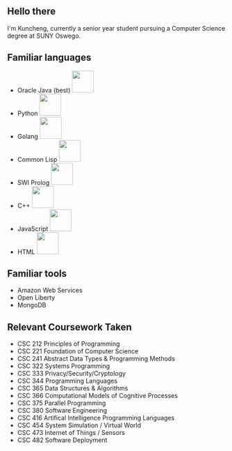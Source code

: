 ## Hello there
I'm Kuncheng, currently a senior year student pursuing a Computer Science degree at SUNY Oswego.

## Familiar languages
- Oracle Java (best) <img src="https://user-images.githubusercontent.com/118231381/202056225-9f896d5d-da25-4dc2-ba38-8e917672d74b.png" height=50>
- Python <img src="https://user-images.githubusercontent.com/118231381/202056296-a45a4a9f-e3d0-4154-bbdc-8ebe778f020b.png" height=50>
- Golang <img src="https://user-images.githubusercontent.com/118231381/202056317-8f78c34d-16ef-4cce-b8ee-d6e014ddf2b7.png" height=50>
- Common Lisp <img src="https://user-images.githubusercontent.com/118231381/202056529-f14531b7-e9f5-4dda-8ea0-a7e28126ba87.jpg" height=50>
- SWI Prolog <img src="https://user-images.githubusercontent.com/118231381/202056575-4d804ee4-969d-472d-ba15-431fa22955f7.png" height=50>
- C++ <img src="https://user-images.githubusercontent.com/118231381/202056618-3a9069a2-b1a6-4ec8-939b-fe22dd10283d.png" height=50>
- JavaScript <img src="https://user-images.githubusercontent.com/118231381/202056635-2559e472-abfa-4ed3-a076-a1c4f63fee3f.png" height=50>
- HTML <img src="https://user-images.githubusercontent.com/118231381/202056688-dcbcbf22-6073-4cc5-ae4f-6c47645f5ee8.png" height=50>


## Familiar tools
- Amazon Web Services
- Open Liberty
- MongoDB


## Relevant Coursework Taken
- CSC 212 Principles of Programming
- CSC 221 Foundation of Computer Science
- CSC 241 Abstract Data Types & Programming Methods
- CSC 322 Systems Programming
- CSC 333 Privacy/Security/Cryptology
- CSC 344 Programming Languages
- CSC 365 Data Structures & Algorithms
- CSC 366 Computational Models of Cognitive Processes
- CSC 375 Parallel Programming
- CSC 380 Software Engineering
- CSC 416 Artifical Intelligence Programming Languages
- CSC 454 System Simulation / Virtual World
- CSC 473 Internet of Things / Sensors
- CSC 482 Software Deployment

<!---
- 👋 Hi, I’m @KunchengFeng
- 👀 I’m interested in ...
- 🌱 I’m currently learning ...
- 💞️ I’m looking to collaborate on ...
- 📫 How to reach me ...
--->

<!---
KunchengFeng/KunchengFeng is a ✨ special ✨ repository because its `README.md` (this file) appears on your GitHub profile.
You can click the Preview link to take a look at your changes.
--->
